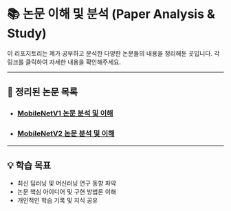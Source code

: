 # 📚 논문 이해 및 분석 (Paper Analysis & Study)

이 리포지토리는 제가 공부하고 분석한 다양한 논문들의 내용을 정리해둔 곳입니다.
각 링크를 클릭하여 자세한 내용을 확인해주세요.

---

## 📖 정리된 논문 목록

* ### [MobileNetV1 논문 분석 및 이해](./MobileNetV1/MobileNetV1.md)

* ### [MobileNetV2 논문 분석 및 이해](./MobileNetV2/MobileNetV2.md)

---

## 💡 학습 목표

* 최신 딥러닝 및 머신러닝 연구 동향 파악
* 논문 핵심 아이디어 및 구현 방법론 이해
* 개인적인 학습 기록 및 지식 공유